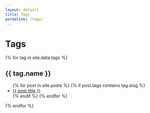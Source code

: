 ```yaml
---
layout: default
title: Tags
permalink: /tags/
---
```


<h1>Tags</h1>

{% for tag in site.data.tags %}
  <h2>{{ tag.name }}</h2>
  <ul>
    {% for post in site.posts %}
      {% if post.tags contains tag.slug %}
        <li>
          <a href="{{ post.url }}">{{ post.title }}</a>
        </li>
      {% endif %}
    {% endfor %}
  </ul>
{% endfor %}
